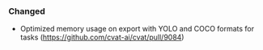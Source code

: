 ### Changed

- Optimized memory usage on export with YOLO and COCO formats for tasks
  (<https://github.com/cvat-ai/cvat/pull/9084>)

